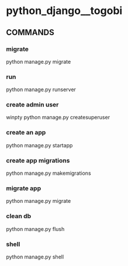 # python_django__togobi

## COMMANDS

### migrate
python manage.py migrate

### run
python manage.py runserver

### create admin user
winpty python manage.py createsuperuser

### create an app
python manage.py startapp <accounts>

### create app migrations
python manage.py makemigrations <accounts>

### migrate app
python manage.py migrate <accounts>

### clean db
python manage.py flush

### shell
python manage.py shell